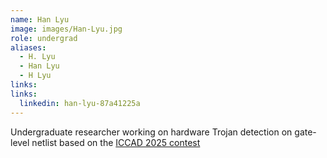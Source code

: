 ```yaml
---
name: Han Lyu
image: images/Han-Lyu.jpg
role: undergrad
aliases:
  - H. Lyu
  - Han Lyu
  - H Lyu
links:
links:
  linkedin: han-lyu-87a41225a
---
```


Undergraduate researcher working on hardware Trojan detection on gate-level netlist based on the [ICCAD 2025 contest](https://drive.google.com/file/d/1oxhP7PzxqIZiNWUgwh-gYSFIJoyFBIo1/view)
